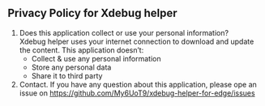 ## Privacy Policy for Xdebug helper
1. Does this application collect or use your personal information?  
   Xdebug helper uses your internet connection to download and update the content. This application doesn’t:
   - Collect & use any personal information
   - Store any personal data
   - Share it to third party
2. Contact.
   If you have any question about this application, please ope an issue on https://github.com/My6UoT9/xdebug-helper-for-edge/issues